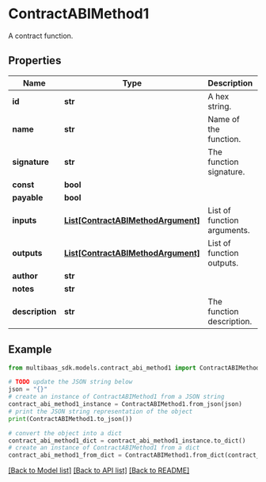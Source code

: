 # ContractABIMethod1

A contract function.

## Properties

Name | Type | Description | Notes
------------ | ------------- | ------------- | -------------
**id** | **str** | A hex string. | 
**name** | **str** | Name of the function. | 
**signature** | **str** | The function signature. | 
**const** | **bool** |  | 
**payable** | **bool** |  | 
**inputs** | [**List[ContractABIMethodArgument]**](ContractABIMethodArgument.md) | List of function arguments. | 
**outputs** | [**List[ContractABIMethodArgument]**](ContractABIMethodArgument.md) | List of function outputs. | 
**author** | **str** |  | 
**notes** | **str** |  | 
**description** | **str** | The function description. | 

## Example

```python
from multibaas_sdk.models.contract_abi_method1 import ContractABIMethod1

# TODO update the JSON string below
json = "{}"
# create an instance of ContractABIMethod1 from a JSON string
contract_abi_method1_instance = ContractABIMethod1.from_json(json)
# print the JSON string representation of the object
print(ContractABIMethod1.to_json())

# convert the object into a dict
contract_abi_method1_dict = contract_abi_method1_instance.to_dict()
# create an instance of ContractABIMethod1 from a dict
contract_abi_method1_from_dict = ContractABIMethod1.from_dict(contract_abi_method1_dict)
```
[[Back to Model list]](../README.md#documentation-for-models) [[Back to API list]](../README.md#documentation-for-api-endpoints) [[Back to README]](../README.md)


